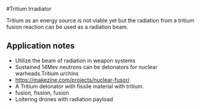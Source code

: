 #Tritium Irradiator

Tritium as an energy source is not viable yet but the radiation from a tritium fusion reaction can be used as a radiation beam.

## Application notes
- Utilize the beam of radiation in weapon systems
- Sustained 14Mev neutrons can be detonators for nuclear warheads.Tritium urchins
- https://makezine.com/projects/nuclear-fusor/
- A Tritium detonator with fissile material with tritium.
- fusion, fission, fusion
- Loitering drones with radiation payload
